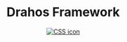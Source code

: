 <h1 align='center'>
  Drahos Framework
</h1>

<p align='center'>
  <a href="#"><img src="https://img.shields.io/badge/CSS3-1572B6?style=for-the-badge&logo=css3&logoColor=white" alt="CSS icon"></a>
</p>
